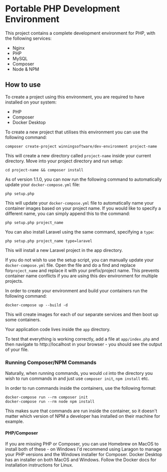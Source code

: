 # Portable PHP Development Environment

This project contains a complete development environment for PHP, with the
following services:

- Nginx
- PHP
- MySQL
- Composer
- Node & NPM

## How to use

To create a project using this environment, you are required to have installed
on your system:

- PHP
- Composer
- Docker Desktop

To create a new project that utilises this environment you can use the following 
command:

```
composer create-project winningsoftware/dev-environment project-name
```

This will create a new directory called `project-name` inside your current
directory. Move into your project directory and run setup:

```
cd project-name && composer install
```

As of version 1.1.0, you can now run the following command to automatically update your
`docker-compose.yml` file:

```
php setup.php
```

This will update your `docker-compose.yml` file to automatically name your container images
based on your project name. If you would like to specify a different name, you can simply append
this to the command:

```
php setup.php project_name
```

You can also install Laravel using the same command, specifying a `type`:

```
php setup.php project_name type=laravel
```

This will install a new Laravel project in the app directory.

If you do not wish to use the setup script, you can manually update your `docker-compose.yml` 
file. Open the file and do a find and replace for`project_name` and replace it with your 
prefix/project name. This prevents container name conflicts if you are using this dev environment 
for multiple projects.

In order to create your environment and build your containers run the following
command:

```
docker-compose up --build -d
```

This will create images for each of our separate services and then boot
up some containers.

Your application code lives inside the `app` directory.

To test that everything is working correctly, add a file at `app/index.php`
and then navigate to http://localhost in your browser - you should see the 
output of your file.

### Running Composer/NPM Commands
Naturally, when running commands, you would `cd` into the directory you wish
to run commands in and just use `composer init`, `npm install` etc.

In order to run commands inside the containers, use the following format:

```
docker-compose run --rm composer init
docker-compose run --rm node npm install
```

This makes sure that commands are run inside the container, so it doesn't matter
which version of NPM a developer has installed on their machine for example.

#### PHP/Composer
If you are missing PHP or Composer, you can use Homebrew on MacOS to install
both of these - on Windows I'd recommend using Laragon to manage your PHP
versions and the Windows installer for Composer. Docker Desktop has an installer
on both MacOS and Windows. Follow the Docker docs for installation instructions
for Linux.